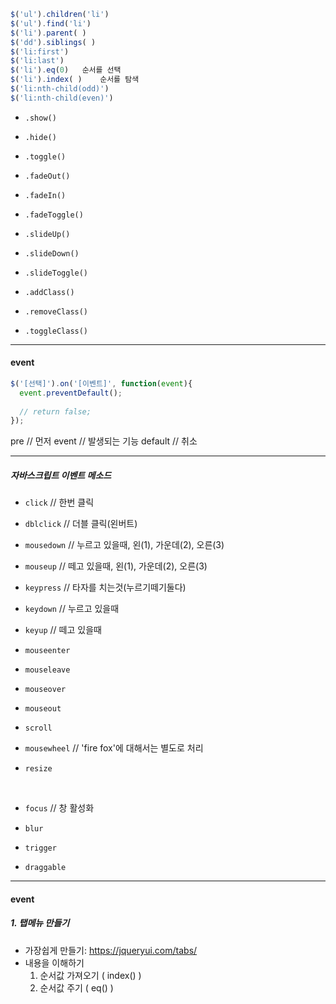 ```javascript
$('ul').children('li')
$('ul').find('li')
$('li').parent( )
$('dd').siblings( )
$('li:first')
$('li:last')
$('li').eq(0)	순서를 선택
$('li').index( )	순서를 탐색
$('li:nth-child(odd)')
$('li:nth-child(even)')
```

- `.show()`
- `.hide()`
- `.toggle()`


- `.fadeOut()`
- `.fadeIn()`
- `.fadeToggle()`
- `.slideUp()`
- `.slideDown()`
- `.slideToggle()`
- `.addClass()`
- `.removeClass()`
- `.toggleClass()`

---

#### event

```javascript
$('[선택]').on('[이벤트]', function(event){
  event.preventDefault();
  
  // return false;
});
```

  pre	  // 먼저
  event	  // 발생되는 기능
  default   // 취소

---

##### 자바스크립트 이벤트 메소드

- `click`          // 한번 클릭

- `dblclick`    // 더블 클릭(왼버트)

- `mousedown`  // 누르고 있을때, 왼(1), 가운데(2), 오른(3)

- `mouseup`      // 떼고 있을때, 왼(1), 가운데(2), 오른(3)
  ​

- `keypress`    // 타자를 치는것(누르기떼기둘다)

- `keydown`      // 누르고 있을때

- `keyup`          // 떼고 있을때
  ​

- `mouseenter`

- `mouseleave`

- `mouseover`

- `mouseout`
  ​

- `scroll`

- `mousewheel`    // 'fire fox'에 대해서는 별도로 처리

- `resize`

  ​

- `focus`           // 창 활성화

- `blur`
  ​

- `trigger`

- `draggable`

---

#### event

##### 1. 탭메뉴 만들기

- 가장쉽게 만들기: <https://jqueryui.com/tabs/>
- 내용을 이해하기
  1. 순서값 가져오기 ( index() )
  2. 순서값 주기 ( eq() )